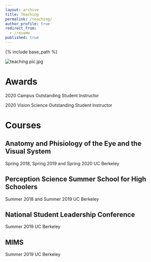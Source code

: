 ```yaml
---
layout: archive
title: Teaching
permalink: /teaching/
author_profile: true
redirect_from:
  - /resume
published: true
---
```


{% include base_path %}

![teaching pic.jpg]({{site.baseurl}}/images/teaching_pic_resized2.jpg)


# Awards
2020 Campus Outstanding Student Instructor

2020 Vision Science Outstanding Student Instructor

# Courses

## Anatomy and Phisiology of the Eye and the Visual System

Spring 2018, Spring 2019 and Spring 2020
UC Berkeley

## Perception Science Summer School for High Schoolers

Summer 2018 and Summer 2019
UC Berkeley

## National Student Leadership Conference

Summer 2019
UC Berkeley

## MIMS

Summer 2019
UC Berkeley
